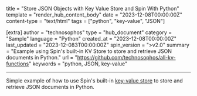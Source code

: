 title = "Store JSON Objects with Key Value Store and Spin With Python"
template = "render_hub_content_body"
date = "2023-12-08T00:00:00Z"
content-type = "text/html"
tags = ["python", "key-value", "JSON"]

[extra]
author = "technosophos"
type = "hub_document"
category = "Sample"
language = "Python"
created_at = "2023-12-08T00:00:00Z"
last_updated = "2023-12-083T00:00:00Z"
spin_version = ">v2.0"
summary =  "Example using Spin's built-in KV Store to store and retrieve JSON documents in Python."
url = "https://github.com/technosophos/all-kv-functions"
keywords = "python, JSON, key-value"

---

Simple example of how to use Spin's built-in [key-value store](https://developer.fermyon.com/spin/v2/key-value-store-tutorial) to store and retrieve JSON documents in Python. 